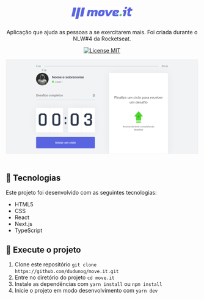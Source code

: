 <h1 align="center">
  <br>
  <img alt="Move.it" src="public/logo-full.svg" width="160px">
  <br>
</h1>

<p align="center">Aplicação que ajuda as pessoas a se exercitarem mais. Foi criada durante o NLW#4 da Rocketseat.</p>

<p align="center">
  <a href="https://opensource.org/licenses/MIT">
    <img src="https://img.shields.io/badge/License-MIT-blue.svg" alt="License MIT">
  </a>
</p>

<div align="center">
    <img alt="Move.it" title="Move.it" src="public/homepage-moveit.png" />
</div>

<br>

## :hammer: Tecnologias

Este projeto foi desenvolvido com as seguintes tecnologias:

- HTML5
- CSS
- React
- Next.js
- TypeScript

## 🚀 Execute o projeto

1. Clone este repositório `git clone https://github.com/dudunog/move.it.git`
2. Entre no diretório do projeto `cd move.it`
3. Instale as dependências com `yarn install` ou `npm install`
4. Inicie o projeto em modo desenvolvimento com `yarn dev`
